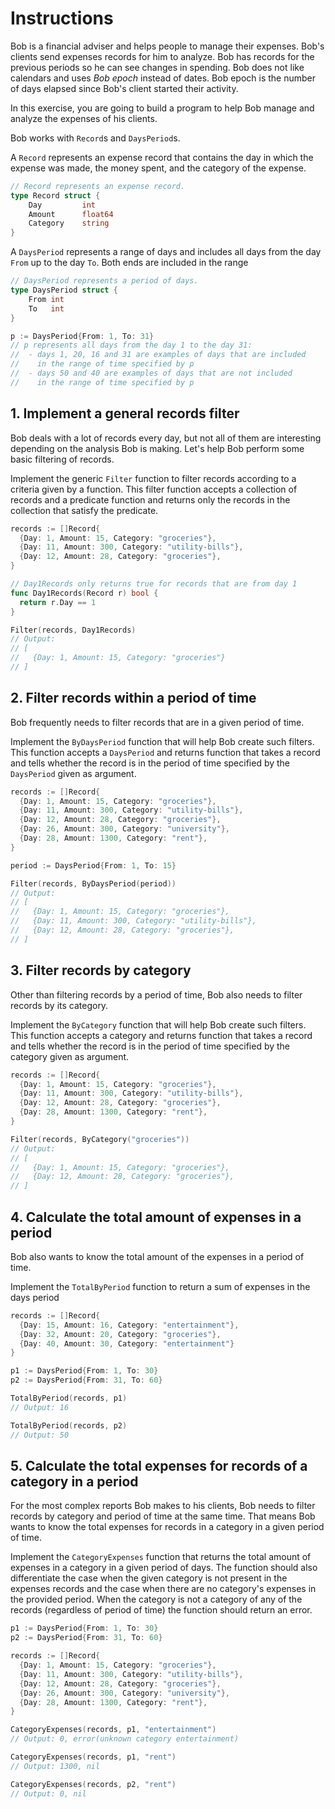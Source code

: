 # Instructions

Bob is a financial adviser and helps people to manage their expenses. Bob's clients send expenses records for him to analyze. Bob has records for the previous periods so he can see changes in spending. Bob does not like calendars and uses *Bob epoch* instead of dates. Bob epoch is the number of days elapsed since Bob's client started their activity.

In this exercise, you are going to build a program to help Bob manage and analyze the expenses of his clients.

Bob works with `Record`s and `DaysPeriod`s.

A `Record` represents an expense record that contains the day in which the expense was made, the money spent, and the category of the expense.

```go
// Record represents an expense record.
type Record struct {
	Day         int
	Amount      float64
	Category    string
}
```

A `DaysPeriod` represents a range of days and includes all days from the day `From` up to the day `To`.
Both ends are included in the range

```go
// DaysPeriod represents a period of days.
type DaysPeriod struct {
	From int
	To   int
}

p := DaysPeriod{From: 1, To: 31}
// p represents all days from the day 1 to the day 31:
//  - days 1, 20, 16 and 31 are examples of days that are included
//    in the range of time specified by p
//  - days 50 and 40 are examples of days that are not included
//    in the range of time specified by p  
```

## 1. Implement a general records filter

Bob deals with a lot of records every day, but not all of them are interesting depending on the analysis Bob is making.
Let's help Bob perform some basic filtering of records.

Implement the generic `Filter` function to filter records according to a criteria given by a function.
This filter function accepts a collection of records and a predicate function and returns only the records in the collection that satisfy the predicate.

```go
records := []Record{
  {Day: 1, Amount: 15, Category: "groceries"},
  {Day: 11, Amount: 300, Category: "utility-bills"},
  {Day: 12, Amount: 28, Category: "groceries"},
}

// Day1Records only returns true for records that are from day 1
func Day1Records(Record r) bool {
  return r.Day == 1
}

Filter(records, Day1Records)
// Output:
// [
//   {Day: 1, Amount: 15, Category: "groceries"}
// ]
```

## 2. Filter records within a period of time

Bob frequently needs to filter records that are in a given period of time.

Implement the `ByDaysPeriod` function that will help Bob create such filters.
This function accepts a `DaysPeriod` and returns function that takes a record and tells whether the record is in the period of time specified by the `DaysPeriod` given as argument.

```go
records := []Record{
  {Day: 1, Amount: 15, Category: "groceries"},
  {Day: 11, Amount: 300, Category: "utility-bills"},
  {Day: 12, Amount: 28, Category: "groceries"},
  {Day: 26, Amount: 300, Category: "university"},
  {Day: 28, Amount: 1300, Category: "rent"},
}

period := DaysPeriod{From: 1, To: 15}

Filter(records, ByDaysPeriod(period))
// Output:
// [
//   {Day: 1, Amount: 15, Category: "groceries"},
//   {Day: 11, Amount: 300, Category: "utility-bills"},
//   {Day: 12, Amount: 28, Category: "groceries"},
// ]
```

## 3. Filter records by category

Other than filtering records by a period of time, Bob also needs to filter records by its category.

Implement the `ByCategory` function that will help Bob create such filters.
This function accepts a category and returns function that takes a record and tells whether the record is in the period of time specified by the category given as argument.

```go
records := []Record{
  {Day: 1, Amount: 15, Category: "groceries"},
  {Day: 11, Amount: 300, Category: "utility-bills"},
  {Day: 12, Amount: 28, Category: "groceries"},
  {Day: 28, Amount: 1300, Category: "rent"},
}

Filter(records, ByCategory("groceries"))
// Output:
// [
//   {Day: 1, Amount: 15, Category: "groceries"},
//   {Day: 12, Amount: 28, Category: "groceries"},
// ]
```

## 4. Calculate the total amount of expenses in a period

Bob also wants to know the total amount of the expenses in a period of time.

Implement the `TotalByPeriod` function to return a sum of expenses in the days period

```go
records := []Record{
  {Day: 15, Amount: 16, Category: "entertainment"},
  {Day: 32, Amount: 20, Category: "groceries"},
  {Day: 40, Amount: 30, Category: "entertainment"}
}

p1 := DaysPeriod{From: 1, To: 30}
p2 := DaysPeriod{From: 31, To: 60}

TotalByPeriod(records, p1)
// Output: 16

TotalByPeriod(records, p2)
// Output: 50
```

## 5. Calculate the total expenses for records of a category in a period

For the most complex reports Bob makes to his clients, Bob needs to filter records by category and period of time at the same time. 
That means Bob wants to know the total expenses for records in a category in a given period of time.

Implement the `CategoryExpenses` function that returns the total amount of expenses in a category in a given period of days. The function should also differentiate the case when the given category is not present in the expenses records and the case when there are no category's expenses in the provided period.
When the category is not a category of any of the records (regardless of period of time) the function should return an error.

```go
p1 := DaysPeriod{From: 1, To: 30}
p2 := DaysPeriod{From: 31, To: 60}

records := []Record{
  {Day: 1, Amount: 15, Category: "groceries"},
  {Day: 11, Amount: 300, Category: "utility-bills"},
  {Day: 12, Amount: 28, Category: "groceries"},
  {Day: 26, Amount: 300, Category: "university"},
  {Day: 28, Amount: 1300, Category: "rent"},
}

CategoryExpenses(records, p1, "entertainment")
// Output: 0, error(unknown category entertainment)

CategoryExpenses(records, p1, "rent")
// Output: 1300, nil

CategoryExpenses(records, p2, "rent")
// Output: 0, nil
```
